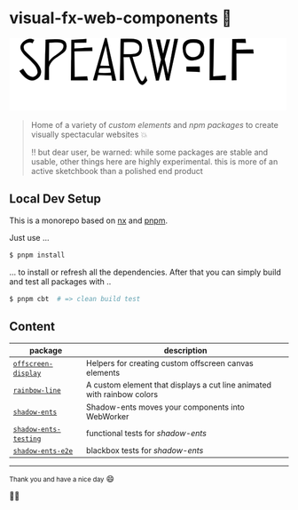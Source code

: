 # visual-fx-web-components 👀

![spearwolf](spearwolf.svg)

> Home of a variety of _custom elements_ and _npm packages_ to create visually spectacular websites :boom:
> 
> ‼️ but dear user, be warned: while some packages are stable and usable, other things here are highly experimental. this is more of an active sketchbook than a polished end product

## Local Dev Setup

This is a monorepo based on [nx](https://nx.dev/) and [pnpm](https://pnpm.io/).


Just use ...

```sh
$ pnpm install
```

... to install or refresh all the dependencies. After that you can simply build and test all packages with ..

```sh
$ pnpm cbt  # => clean build test
```

## Content

| package | description |
|-|-|
| [`offscreen-display`](packages/offscreen-display/) | Helpers for creating custom offscreen canvas elements |
| [`rainbow-line`](packages/rainbow-line/) | A custom element that displays a cut line animated with rainbow colors |
| [`shadow-ents`](packages/shadow-ents/) | Shadow-ents moves your components into WebWorker |
| [`shadow-ents-testing`](packages/shadow-ents-testing/) | functional tests for _shadow-ents_ |
| [`shadow-ents-e2e`](packages/shadow-ents-e2e/) | blackbox tests for _shadow-ents_ |

---

<small>Thank you and have a nice day</small> 😄

🚀🌱

